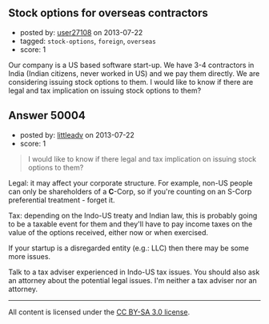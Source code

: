 ## Stock options for overseas contractors

- posted by: [user27108](https://stackexchange.com/users/-1/27108-user27108) on 2013-07-22
- tagged: `stock-options`, `foreign`, `overseas`
- score: 1

Our company is a US based software start-up. We have 3-4 contractors in India (Indian citizens, never worked in US) and we pay them directly. We are considering issuing stock options to them. I would like to know if there are legal and tax implication on issuing stock options to them? 



## Answer 50004

- posted by: [littleadv](https://stackexchange.com/users/-1/13808-littleadv) on 2013-07-22
- score: 1

> I would like to know if there legal and tax implication on issuing
> stock options to them?

Legal: it may affect your corporate structure. For example, non-US people can only be shareholders of a **C**-Corp, so if you're counting on an S-Corp preferential treatment - forget it. 

Tax: depending on the Indo-US treaty and Indian law, this is probably going to be a taxable event for them and they'll have to pay income taxes on the value of the options received, either now or when exercised.

If your startup is a disregarded entity (e.g.: LLC) then there may be some more issues.

Talk to a tax adviser experienced in Indo-US tax issues. You should also ask an attorney about the potential legal issues. I'm neither a tax adviser nor an attorney.



---

All content is licensed under the [CC BY-SA 3.0 license](https://creativecommons.org/licenses/by-sa/3.0/).

